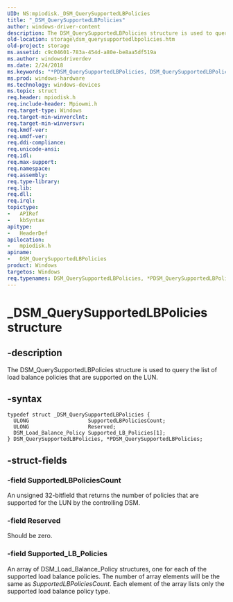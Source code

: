 ```yaml
---
UID: NS:mpiodisk._DSM_QuerySupportedLBPolicies
title: "_DSM_QuerySupportedLBPolicies"
author: windows-driver-content
description: The DSM_QuerySupportedLBPolicies structure is used to query the list of load balance policies that are supported on the LUN.
old-location: storage\dsm_querysupportedlbpolicies.htm
old-project: storage
ms.assetid: c9c04601-783a-454d-a80e-be8aa5df519a
ms.author: windowsdriverdev
ms.date: 2/24/2018
ms.keywords: "*PDSM_QuerySupportedLBPolicies, DSM_QuerySupportedLBPolicies, DSM_QuerySupportedLBPolicies structure [Storage Devices], PDSM_QuerySupportedLBPolicies, PDSM_QuerySupportedLBPolicies structure pointer [Storage Devices], _DSM_QuerySupportedLBPolicies, mpiodisk/DSM_QuerySupportedLBPolicies, mpiodisk/PDSM_QuerySupportedLBPolicies, storage.dsm_querysupportedlbpolicies, structs-scsibus_44692da4-cfd1-4492-94b5-1f601fa53fd0.xml"
ms.prod: windows-hardware
ms.technology: windows-devices
ms.topic: struct
req.header: mpiodisk.h
req.include-header: Mpiowmi.h
req.target-type: Windows
req.target-min-winverclnt: 
req.target-min-winversvr: 
req.kmdf-ver: 
req.umdf-ver: 
req.ddi-compliance: 
req.unicode-ansi: 
req.idl: 
req.max-support: 
req.namespace: 
req.assembly: 
req.type-library: 
req.lib: 
req.dll: 
req.irql: 
topictype:
-	APIRef
-	kbSyntax
apitype:
-	HeaderDef
apilocation:
-	mpiodisk.h
apiname:
-	DSM_QuerySupportedLBPolicies
product: Windows
targetos: Windows
req.typenames: DSM_QuerySupportedLBPolicies, *PDSM_QuerySupportedLBPolicies
---
```


# _DSM_QuerySupportedLBPolicies structure


## -description


The DSM_QuerySupportedLBPolicies structure is used to query the list of load balance policies that are supported on the LUN.


## -syntax


````
typedef struct _DSM_QuerySupportedLBPolicies {
  ULONG                   SupportedLBPoliciesCount;
  ULONG                   Reserved;
  DSM_Load_Balance_Policy Supported_LB_Policies[1];
} DSM_QuerySupportedLBPolicies, *PDSM_QuerySupportedLBPolicies;
````


## -struct-fields




### -field SupportedLBPoliciesCount

An unsigned 32-bitfield that returns the number of policies that are supported for the LUN by the controlling DSM.


### -field Reserved

Should be zero.


### -field Supported_LB_Policies

An array of DSM_Load_Balance_Policy structures, one for each of the supported load balance policies. The number of array elements will be the same as <i>SupportedLBPoliciesCount</i>. Each element of the array lists only the supported load balance policy type.

